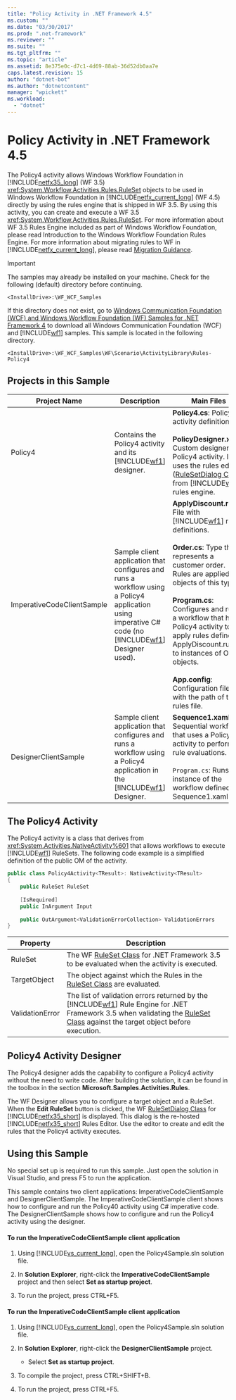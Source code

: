 ```yaml
---
title: "Policy Activity in .NET Framework 4.5"
ms.custom: ""
ms.date: "03/30/2017"
ms.prod: ".net-framework"
ms.reviewer: ""
ms.suite: ""
ms.tgt_pltfrm: ""
ms.topic: "article"
ms.assetid: 8e375e0c-d7c1-4d69-88ab-36d52db0aa7e
caps.latest.revision: 15
author: "dotnet-bot"
ms.author: "dotnetcontent"
manager: "wpickett"
ms.workload: 
  - "dotnet"
---
```

# Policy Activity in .NET Framework 4.5
The Policy4 activity allows Windows Workflow Foundation in [!INCLUDE[netfx35_long](../../../../includes/netfx35-long-md.md)] (WF 3.5) <xref:System.Workflow.Activities.Rules.RuleSet> objects to be used in Windows Workflow Foundation in [!INCLUDE[netfx_current_long](../../../../includes/netfx-current-long-md.md)] (WF 4.5) directly by using the rules engine that is shipped in WF 3.5. By using this activity, you can create and execute a WF 3.5 <xref:System.Workflow.Activities.Rules.RuleSet>. For more information about WF 3.5 Rules Engine included as part of Windows Workflow Foundation, please read Introduction to the Windows Workflow Foundation Rules Engine. For more information about migrating rules to WF in [!INCLUDE[netfx_current_long](../../../../includes/netfx-current-long-md.md)], please read [Migration Guidance](../../../../docs/framework/windows-workflow-foundation/migration-guidance.md).  
  
> [!IMPORTANT]
>  The samples may already be installed on your machine. Check for the following (default) directory before continuing.  
>   
>  `<InstallDrive>:\WF_WCF_Samples`  
>   
>  If this directory does not exist, go to [Windows Communication Foundation (WCF) and Windows Workflow Foundation (WF) Samples for .NET Framework 4](http://go.microsoft.com/fwlink/?LinkId=150780) to download all Windows Communication Foundation (WCF) and [!INCLUDE[wf1](../../../../includes/wf1-md.md)] samples. This sample is located in the following directory.  
>   
>  `<InstallDrive>:\WF_WCF_Samples\WF\Scenario\ActivityLibrary\Rules-Policy4`  
  
## Projects in this Sample  
  
|Project Name|Description|Main Files|  
|------------------|-----------------|----------------|  
|Policy4|Contains the Policy4 activity and its [!INCLUDE[wf1](../../../../includes/wf1-md.md)] designer.|**Policy4.cs**: Policy4 activity definition.<br /><br /> **PolicyDesigner.xaml**: Custom designer for Policy4 activity. It uses the rules editor ([RuleSetDialog Class](http://go.microsoft.com/fwlink/?LinkId=150378)) from [!INCLUDE[wf1](../../../../includes/wf1-md.md)] rules engine.|  
|ImperativeCodeClientSample|Sample client application that configures and runs a workflow using a Policy4 application using imperative C# code (no [!INCLUDE[wf1](../../../../includes/wf1-md.md)] Designer used).|**ApplyDiscount.rules**: File with [!INCLUDE[wf1](../../../../includes/wf1-md.md)] rule definitions.<br /><br /> **Order.cs**: Type that represents a customer order. Rules are applied to objects of this type.<br /><br /> **Program.cs**: Configures and runs a workflow that has a Policy4 activity to apply rules defined in ApplyDiscount.rules to instances of Order objects.<br /><br /> **App.config**: Configuration file with the path of the rules file.|  
|DesignerClientSample|Sample client application that configures and runs a workflow using a Policy4 application in the [!INCLUDE[wf1](../../../../includes/wf1-md.md)] Designer.|**Sequence1.xaml**: Sequential workflow that uses a Policy4 activity to perform rule evaluations.<br /><br /> `Program.cs`: Runs an instance of the workflow defined in Sequence1.xaml.|  
  
## The Policy4 Activity  
 The Policy4 activity is a class that derives from <xref:System.Activities.NativeActivity%601> that allows workflows to execute [!INCLUDE[wf1](../../../../includes/wf1-md.md)] RuleSets. The following code example is a simplified definition of the public OM of the activity.  
  
```csharp  
public class Policy4Activity<TResult>: NativeActivity<TResult>  
{  
    public RuleSet RuleSet  
  
    [IsRequired]  
    public InArgument Input  
  
    public OutArgument<ValidationErrorCollection> ValidationErrors  
}  
```  
  
|Property|Description|  
|--------------|-----------------|  
|RuleSet|The WF [RuleSet Class](http://go.microsoft.com/fwlink/?LinkId=150379) for .NET Framework 3.5 to be evaluated when the activity is executed.|  
|TargetObject|The object against which the Rules in the [RuleSet Class](http://go.microsoft.com/fwlink/?LinkId=150379) are evaluated.|  
|ValidationError|The list of validation errors returned by the [!INCLUDE[wf1](../../../../includes/wf1-md.md)] Rule Engine for .NET Framework 3.5 when validating the [RuleSet Class](http://go.microsoft.com/fwlink/?LinkId=150379) against the target object before execution.|  
  
## Policy4 Activity Designer  
 The Policy4 designer adds the capability to configure a Policy4 activity without the need to write code. After building the solution, it can be found in the toolbox in the section **Microsoft.Samples.Activities.Rules**.  
  
 The WF Designer allows you to configure a target object and a RuleSet. When the **Edit RuleSet** button is clicked, the WF [RuleSetDialog Class](http://go.microsoft.com/fwlink/?LinkId=150378) for [!INCLUDE[netfx35_short](../../../../includes/netfx35-short-md.md)] is displayed. This dialog is the re-hosted [!INCLUDE[netfx35_short](../../../../includes/netfx35-short-md.md)] Rules Editor. Use the editor to create and edit the rules that the Policy4 activity executes.  
  
## Using this Sample  
 No special set up is required to run this sample. Just open the solution in Visual Studio, and press F5 to run the application.  
  
 This sample contains two client applications: ImperativeCodeClientSample and DesignerClientSample. The ImperativeCodeClientSample client shows how to configure and run the Policy40 activity using C# imperative code. The DesignerClientSample shows how to configure and run the Policy4 activity using the designer.  
  
#### To run the ImperativeCodeClientSample client application  
  
1.  Using [!INCLUDE[vs_current_long](../../../../includes/vs-current-long-md.md)], open the Policy4Sample.sln solution file.  
  
2.  In **Solution Explorer**, right-click the **ImperativeCodeClientSample** project and then select **Set as startup project**.  
  
3.  To run the project, press CTRL+F5.  
  
#### To run the ImperativeCodeClientSample client application  
  
1.  Using [!INCLUDE[vs_current_long](../../../../includes/vs-current-long-md.md)], open the Policy4Sample.sln solution file.  
  
2.  In **Solution Explorer**, right-click the **DesignerClientSample** project.  
  
    -   Select **Set as startup project**.  
  
3.  To compile the project, press CTRL+SHIFT+B.  
  
4.  To run the project, press CTRL+F5.